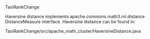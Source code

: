 TaxiRankChange

Haversine distance implements apache.commons.math3.ml.distance DistanceMeasure interface.
Haversine distance can be found in:

TaxiRankChange/src/apache_math_cluster/HaversineDistance.java
